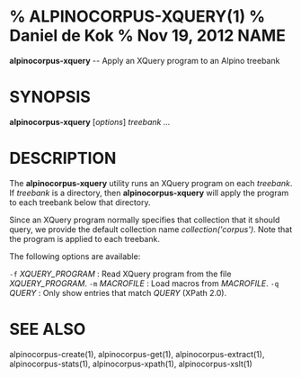 % ALPINOCORPUS-XQUERY(1)
% Daniel de Kok
% Nov 19, 2012
NAME
====

**alpinocorpus-xquery** -- Apply an XQuery program to an Alpino treebank

SYNOPSIS
========

**alpinocorpus-xquery** [*options*] *treebank ...*

DESCRIPTION
===========

The **alpinocorpus-xquery** utility runs an XQuery program on each
*treebank*. If *treebank* is a directory, then **alpinocorpus-xquery** will
apply the program to each treebank below that directory.

Since an XQuery program normally specifies that collection that it should
query, we provide the default collection name *collection('corpus')*. Note
that the program is applied to each treebank.

The following options are available:

`-f` *XQUERY_PROGRAM*
:    Read XQuery program from the file *XQUERY_PROGRAM*.
`-m` *MACROFILE*
:    Load macros from *MACROFILE*.
`-q` *QUERY*
:    Only show entries that match *QUERY* (XPath 2.0).

SEE ALSO
========

alpinocorpus-create(1), alpinocorpus-get(1), alpinocorpus-extract(1),
alpinocorpus-stats(1), alpinocorpus-xpath(1), alpinocorpus-xslt(1)
